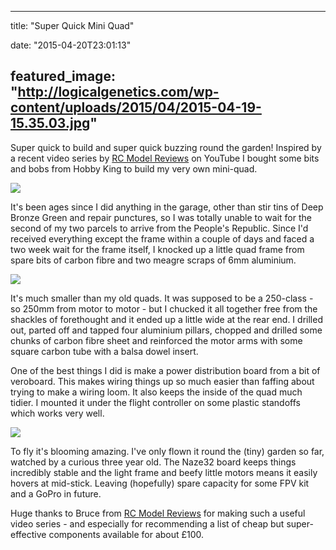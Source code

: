 
---
title: "Super Quick Mini Quad"

date: "2015-04-20T23:01:13"

featured_image: "http://logicalgenetics.com/wp-content/uploads/2015/04/2015-04-19-15.35.03.jpg"
---


Super quick to build and super quick buzzing round the garden! Inspired by a recent video series by <a href="https://www.youtube.com/watch?v=8jbpwqCCVbs">RC Model Reviews</a> on YouTube I bought some bits and bobs from Hobby King to build my very own mini-quad.

<a href="/images/super-quick-mini-quad/2015-04-19-15.35.03.jpg"><img src="/images/super-quick-mini-quad/2015-04-19-15.35.03.jpg"/></a>

It's been ages since I did anything in the garage, other than stir tins of Deep Bronze Green and repair punctures, so I was totally unable to wait for the second of my two parcels to arrive from the People's Republic. Since I'd received everything except the frame within a couple of days and faced a two week wait for the frame itself, I knocked up a little quad frame from spare bits of carbon fibre and two meagre scraps of 6mm aluminium.

<a href="/images/super-quick-mini-quad/2015-04-19-15.35.11.jpg"><img src="/images/super-quick-mini-quad/2015-04-19-15.35.11.jpg"/></a>

It's much smaller than my old quads. It was supposed to be a 250-class - so 250mm from motor to motor - but I chucked it all together free from the shackles of forethought and it ended up a little wide at the rear end.  I drilled out, parted off and tapped four aluminium pillars, chopped and drilled some chunks of carbon fibre sheet and reinforced the motor arms with some square carbon tube with a balsa dowel insert.

One of the best things I did is make a power distribution board from a bit of veroboard.  This makes wiring things up so much easier than faffing about trying to make a wiring loom.  It also keeps the inside of the quad much tidier.  I mounted it under the flight controller on some plastic standoffs which works very well.

<a href="/images/super-quick-mini-quad/2015-04-19-15.35.20.jpg"><img src="/images/super-quick-mini-quad/2015-04-19-15.35.20.jpg"/></a>

To fly it's blooming amazing.  I've only flown it round the (tiny) garden so far, watched by a curious three year old.  The Naze32 board keeps things incredibly stable and the light frame and beefy little motors means it easily hovers at mid-stick.  Leaving (hopefully) spare capacity for some FPV kit and a GoPro in future.

Huge thanks to Bruce from <a href="https://www.youtube.com/user/RCModelReviews">RC Model Reviews</a> for making such a useful video series - and especially for recommending a list of cheap but super-effective components available for about £100.